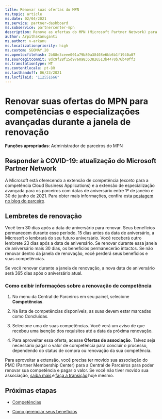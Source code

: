 ```yaml
---
title: Renovar suas ofertas do MPN
ms.topic: article
ms.date: 02/04/2021
ms.service: partner-dashboard
ms.subservice: partnercenter-mpn
description: Renove as ofertas do MPN (Microsoft Partner Network) para competências e especializações avançadas. A janela de renovação começa no aniversário da data da compra mais um dia.
author: ArpithaKanuganti
ms.author: v-arkanu
ms.localizationpriority: high
ms.custom: SEOMAY.20
ms.openlocfilehash: 2b88e3ceee001a79b80a38408e6bb6b1f1940a07
ms.sourcegitcommit: 8dc9f28f15d9760a8363826513b4470b76b40ff3
ms.translationtype: HT
ms.contentlocale: pt-BR
ms.lasthandoff: 06/23/2021
ms.locfileid: "112551666"
---
```

# <a name="renew-your-mpn-offers-for-competencies-and-advanced-specializations-during-the-renewal-window"></a>Renovar suas ofertas do MPN para competências e especializações avançadas durante a janela de renovação

**Funções apropriadas**: Administrador de parceiros do MPN

## <a name="responding-to-covid-19-microsoft-partner-network-update"></a>Responder à COVID-19: atualização do Microsoft Partner Network

A Microsoft está oferecendo a extensão de competência (exceto para a competência Cloud Business Applications) e a extensão de especialização avançada para os parceiros com datas de aniversário entre 1º de janeiro e 30 de junho de 2021. Para obter mais informações, confira esta [postagem no blog do parceiro](https://blogs.partner.microsoft.com/mpn/responding-to-covid-19-microsoft-partner-network/).

## <a name="renewal-reminders"></a>Lembretes de renovação

Você tem 30 dias após a data de aniversário para renovar. Seus benefícios permanecem durante esse período. 15 dias antes da data de aniversário, a Microsoft o lembrará do seu futuro aniversário. Você receberá outro lembrete 23 dias após a data de aniversário. Se renovar durante essa janela de aniversário mais 30 dias, os benefícios permanecerão intactos. Se não renovar dentro da janela de renovação, você perderá seus benefícios e suas competências.

Se você renovar durante a janela de renovação, a nova data de aniversário será 365 dias após o aniversário atual.

### <a name="how-to-view-competency-renewal-information"></a>Como exibir informações sobre a renovação de competência

1. No menu da Central de Parceiros em seu painel, selecione **Competências**.  

2. Na lista de competências disponíveis, as suas devem estar marcadas como Concluídas.  

3. Selecione uma de suas competências. Você verá um aviso de que recebeu uma isenção dos requisitos até a data da próxima renovação.

4. Para aproveitar essa oferta, acesse **Ofertas de associação**. Talvez seja necessário pagar o valor de competência para concluir o processo, dependendo do status de compra ou renovação da sua competência.

Para aproveitar a extensão, você precisa ter movido sua associação do PMC (Partner Membership Center) para a Central de Parceiros para poder renovar sua competência e pagar o valor. Se você não tiver movido sua associação, [saiba mais](partner-membership-center-retirement-faq.md) e [faça a transição](https://partners.microsoft.com/partnerprogram/Welcome.aspx) hoje mesmo.  

## <a name="next-steps"></a>Próximas etapas

- [Competências](learn-about-competencies.md)

- [Como gerenciar seus benefícios](manage-your-partner-network-benefits.md)

